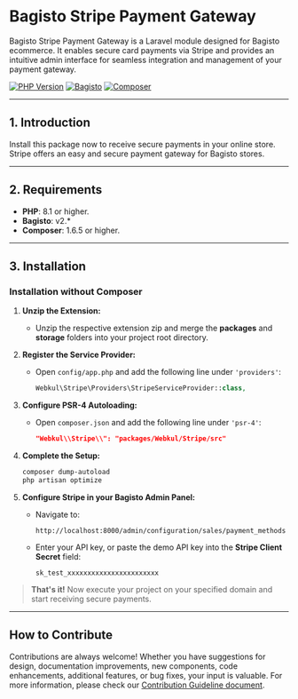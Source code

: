 # Bagisto Stripe Payment Gateway

Bagisto Stripe Payment Gateway is a Laravel module designed for Bagisto ecommerce. It enables secure card payments via Stripe and provides an intuitive admin interface for seamless integration and management of your payment gateway.

[![PHP Version](https://img.shields.io/badge/PHP-8.1%2B-blue.svg)](https://www.php.net/) 
[![Bagisto](https://img.shields.io/badge/Bagisto-v2.*-informational.svg)](https://bagisto.com/) 
[![Composer](https://img.shields.io/badge/Composer-1.6.5%2B-orange.svg)](https://getcomposer.org/)

---

## 1. Introduction

Install this package now to receive secure payments in your online store. Stripe offers an easy and secure payment gateway  for Bagisto stores.

---

## 2. Requirements

- **PHP**: 8.1 or higher.
- **Bagisto**: v2.*
- **Composer**: 1.6.5 or higher.

---

## 3. Installation

### Installation without Composer

1. **Unzip the Extension:**
   - Unzip the respective extension zip and merge the **packages** and **storage** folders into your project root directory.

2. **Register the Service Provider:**
   - Open `config/app.php` and add the following line under `'providers'`:
     ```php
     Webkul\Stripe\Providers\StripeServiceProvider::class,
     ```

3. **Configure PSR-4 Autoloading:**
   - Open `composer.json` and add the following line under `'psr-4'`:
     ```json
     "Webkul\\Stripe\\": "packages/Webkul/Stripe/src"
     ```

4. **Complete the Setup:**
   ```bash
   composer dump-autoload
   php artisan optimize
   ```

5. **Configure Stripe in your Bagisto Admin Panel:**
   - Navigate to:
     ```
     http://localhost:8000/admin/configuration/sales/payment_methods
     ```
   - Enter your API key, or paste the demo API key into the **Stripe Client Secret** field:
     ```
     sk_test_xxxxxxxxxxxxxxxxxxxxxxx
     ```

> **That's it!** Now execute your project on your specified domain and start receiving secure payments.

---

## How to Contribute

Contributions are always welcome! Whether you have suggestions for design, documentation improvements, new components, code enhancements, additional features, or bug fixes, your input is valuable. For more information, please check our [Contribution Guideline document](https://github.com/reiarseni/bagisto-stripe-payment-gateway/blob/master/CONTRIBUTING.md).
